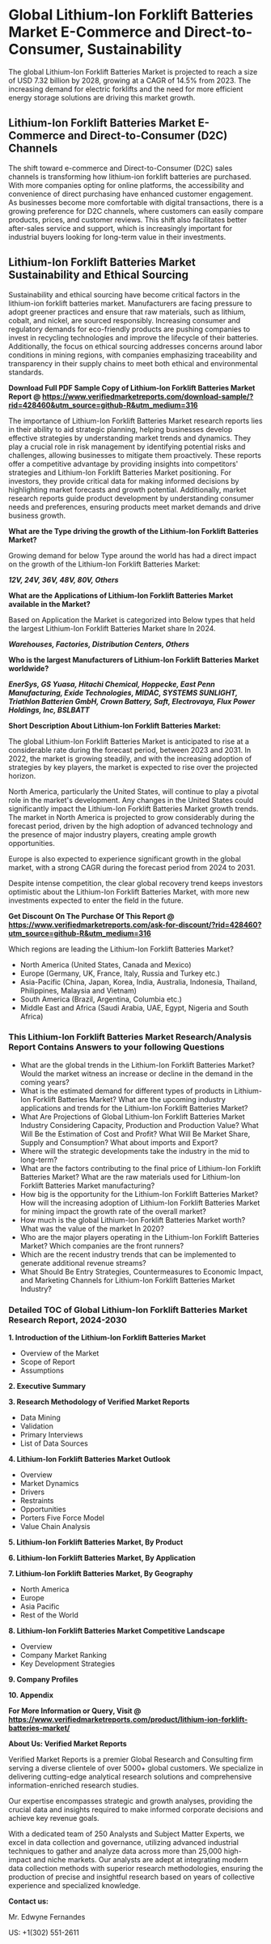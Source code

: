 <h1>Global Lithium-Ion Forklift Batteries Market E-Commerce and Direct-to-Consumer, Sustainability</h1><p class=""><p>The global Lithium-Ion Forklift Batteries Market is projected to reach a size of USD 7.32 billion by 2028, growing at a CAGR of 14.5% from 2023. The increasing demand for electric forklifts and the need for more efficient energy storage solutions are driving this market growth.</p><h2>Lithium-Ion Forklift Batteries Market E-Commerce and Direct-to-Consumer (D2C) Channels</h2><p>The shift toward e-commerce and Direct-to-Consumer (D2C) sales channels is transforming how lithium-ion forklift batteries are purchased. With more companies opting for online platforms, the accessibility and convenience of direct purchasing have enhanced customer engagement. As businesses become more comfortable with digital transactions, there is a growing preference for D2C channels, where customers can easily compare products, prices, and customer reviews. This shift also facilitates better after-sales service and support, which is increasingly important for industrial buyers looking for long-term value in their investments.</p><h2>Lithium-Ion Forklift Batteries Market Sustainability and Ethical Sourcing</h2><p>Sustainability and ethical sourcing have become critical factors in the lithium-ion forklift batteries market. Manufacturers are facing pressure to adopt greener practices and ensure that raw materials, such as lithium, cobalt, and nickel, are sourced responsibly. Increasing consumer and regulatory demands for eco-friendly products are pushing companies to invest in recycling technologies and improve the lifecycle of their batteries. Additionally, the focus on ethical sourcing addresses concerns around labor conditions in mining regions, with companies emphasizing traceability and transparency in their supply chains to meet both ethical and environmental standards.</p></p><p class=""><strong>Download Full PDF Sample Copy of Lithium-Ion Forklift Batteries Market Report @ <a href="https://www.verifiedmarketreports.com/download-sample/?rid=428460&utm_source=github-R&utm_medium=316" target="_blank">https://www.verifiedmarketreports.com/download-sample/?rid=428460&utm_source=github-R&utm_medium=316</a></strong></p><p>The importance of&nbsp;Lithium-Ion Forklift Batteries Market research reports lies in their ability to aid strategic planning, helping businesses develop effective strategies by understanding market trends and dynamics. They play a crucial role in risk management by identifying potential risks and challenges, allowing businesses to mitigate them proactively. These reports offer a competitive advantage by providing insights into competitors' strategies and Lithium-Ion Forklift Batteries Market positioning. For investors, they provide critical data for making informed decisions by highlighting market forecasts and growth potential. Additionally, market research reports guide product development by understanding consumer needs and preferences, ensuring products meet market demands and drive business growth.</p><p><strong>What are the&nbsp;Type driving the growth of the Lithium-Ion Forklift Batteries Market?</strong></p><p id="" class="">Growing demand for below Type around the world has had a direct impact on the growth of the Lithium-Ion Forklift Batteries Market:</p><p class=""><em><strong>12V, 24V, 36V, 48V, 80V, Others</strong></em></p><p class=""><strong>What are the&nbsp;Applications&nbsp;of Lithium-Ion Forklift Batteries Market available in the Market?</strong></p><p id="" class="">Based on Application the Market is categorized into Below types that held the largest Lithium-Ion Forklift Batteries Market share In 2024.</p><p class=""><em><strong>Warehouses, Factories, Distribution Centers, Others</strong></em></p><p class=""><strong>Who is the largest Manufacturers of Lithium-Ion Forklift Batteries Market worldwide?</strong></p><p><em><strong>EnerSys, GS Yuasa, Hitachi Chemical, Hoppecke, East Penn Manufacturing, Exide Technologies, MIDAC, SYSTEMS SUNLIGHT, Triathlon Batterien GmbH, Crown Battery, Saft, Electrovaya, Flux Power Holdings, Inc, BSLBATT</strong></em></p><p id="" class=""><strong>Short Description About Lithium-Ion Forklift Batteries Market:</strong></p><p>The global Lithium-Ion Forklift Batteries Market is anticipated to rise at a considerable rate during the forecast period, between 2023 and 2031. In 2022, the market is growing steadily, and with the increasing adoption of strategies by key players, the market is expected to rise over the projected horizon.</p><p>North America, particularly the United States, will continue to play a pivotal role in the market's development. Any changes in the United States could significantly impact the Lithium-Ion Forklift Batteries Market growth trends. The market in North America is projected to grow considerably during the forecast period, driven by the high adoption of advanced technology and the presence of major industry players, creating ample growth opportunities.</p><p>Europe is also expected to experience significant growth in the global market, with a strong CAGR during the forecast period from 2024 to 2031.</p><p>Despite intense competition, the clear global recovery trend keeps investors optimistic about the Lithium-Ion Forklift Batteries Market, with more new investments expected to enter the field in the future.</p><p id="" class=""><strong>Get Discount On The Purchase Of This Report @ <a href="https://www.verifiedmarketreports.com/ask-for-discount/?rid=428460?utm_source=github-R&utm_medium=316" target="_blank">https://www.verifiedmarketreports.com/ask-for-discount/?rid=428460?utm_source=github-R&utm_medium=316</a></strong></p><p class="">Which regions are leading the Lithium-Ion Forklift Batteries Market?</p><ul><li>North America (United States, Canada and Mexico)</li><li>Europe (Germany, UK, France, Italy, Russia and Turkey etc.)</li><li>Asia-Pacific (China, Japan, Korea, India, Australia, Indonesia, Thailand, Philippines, Malaysia and Vietnam)</li><li>South America (Brazil, Argentina, Columbia etc.)</li><li>Middle East and Africa (Saudi Arabia, UAE, Egypt, Nigeria and South Africa)</li></ul><h3 id="" class="">This Lithium-Ion Forklift Batteries Market Research/Analysis Report Contains Answers to your following Questions</h3><ul><li>What are the global trends in the Lithium-Ion Forklift Batteries Market? Would the market witness an increase or decline in the demand in the coming years?</li><li>What is the estimated demand for different types of products in Lithium-Ion Forklift Batteries Market? What are the upcoming industry applications and trends for the Lithium-Ion Forklift Batteries Market?</li><li>What Are Projections of Global Lithium-Ion Forklift Batteries Market Industry Considering Capacity, Production and Production Value? What Will Be the Estimation of Cost and Profit? What Will Be Market Share, Supply and Consumption? What about imports and Export?</li><li>Where will the strategic developments take the industry in the mid to long-term?</li><li>What are the factors contributing to the final price of Lithium-Ion Forklift Batteries Market? What are the raw materials used for Lithium-Ion Forklift Batteries Market manufacturing?</li><li>How big is the opportunity for the Lithium-Ion Forklift Batteries Market? How will the increasing adoption of Lithium-Ion Forklift Batteries Market for mining impact the growth rate of the overall market?</li><li>How much is the global Lithium-Ion Forklift Batteries Market worth? What was the value of the market In 2020?</li><li>Who are the major players operating in the Lithium-Ion Forklift Batteries Market? Which companies are the front runners?</li><li>Which are the recent industry trends that can be implemented to generate additional revenue streams?</li><li>What Should Be Entry Strategies, Countermeasures to Economic Impact, and Marketing Channels for Lithium-Ion Forklift Batteries Market Industry?</li></ul><h3 id="" class="">Detailed TOC of Global Lithium-Ion Forklift Batteries Market Research Report, 2024-2030</h3><p id="" class=""><strong>1. Introduction of the Lithium-Ion Forklift Batteries Market</strong></p><ul><li>Overview of the Market</li><li>Scope of Report</li><li>Assumptions</li></ul><p id="" class=""><strong>2. Executive Summary</strong></p><p id="" class=""><strong>3. Research Methodology of Verified Market Reports</strong></p><ul><li>Data Mining</li><li>Validation</li><li>Primary Interviews</li><li>List of Data Sources</li></ul><p id="" class=""><strong>4. Lithium-Ion Forklift Batteries Market Outlook</strong></p><ul><li>Overview</li><li>Market Dynamics</li><li>Drivers</li><li>Restraints</li><li>Opportunities</li><li>Porters Five Force Model</li><li>Value Chain Analysis</li></ul><p id="" class=""><strong>5. Lithium-Ion Forklift Batteries Market, By Product</strong></p><p id="" class=""><strong>6. Lithium-Ion Forklift Batteries Market, By Application</strong></p><p id="" class=""><strong>7. Lithium-Ion Forklift Batteries Market, By Geography</strong></p><ul><li>North America</li><li>Europe</li><li>Asia Pacific</li><li>Rest of the World</li></ul><p id="" class=""><strong>8. Lithium-Ion Forklift Batteries Market Competitive Landscape</strong></p><ul><li>Overview</li><li>Company Market Ranking</li><li>Key Development Strategies</li></ul><p id="" class=""><strong>9. Company Profiles</strong></p><p id="" class=""><strong>10. Appendix</strong></p><p id="" class=""><strong>For More Information or Query, Visit @ <a href="https://www.verifiedmarketreports.com/product/lithium-ion-forklift-batteries-market/" target="_blank">https://www.verifiedmarketreports.com/product/lithium-ion-forklift-batteries-market/</a></strong></p><p id="" class=""><strong>About Us: Verified Market Reports</strong></p><p id="" class="">Verified Market Reports is a premier Global Research and Consulting firm serving a diverse clientele of over 5000+ global customers. We specialize in delivering cutting-edge analytical research solutions and comprehensive information-enriched research studies.</p><p id="" class="">Our expertise encompasses strategic and growth analyses, providing the crucial data and insights required to make informed corporate decisions and achieve key revenue goals.</p><p id="" class="">With a dedicated team of 250 Analysts and Subject Matter Experts, we excel in data collection and governance, utilizing advanced industrial techniques to gather and analyze data across more than 25,000 high-impact and niche markets. Our analysts are adept at integrating modern data collection methods with superior research methodologies, ensuring the production of precise and insightful research based on years of collective experience and specialized knowledge.</p><p id="" class=""><strong>Contact us:</strong></p><p id="" class="">Mr. Edwyne Fernandes</p><p id="" class="">US: +1(302) 551-2611</p>